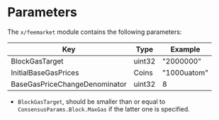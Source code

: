 <!--
order: 6 -->

# Parameters

The `x/feemarket` module contains the following parameters:

| Key                           | Type   | Example     |
| ----------------------------- | ------ | ----------- |
| BlockGasTarget                | uint32 | "2000000"   |
| InitialBaseGasPrices          | Coins  | "1000uatom" |
| BaseGasPriceChangeDenominator | uint32 | 8           |

- `BlockGasTarget`, should be smaller than or equal to `ConsensusParams.Block.MaxGas` if the latter one is specified.